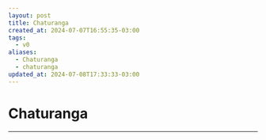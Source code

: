 ```yaml
---
layout: post
title: Chaturanga
created_at: 2024-07-07T16:55:35-03:00
tags:
  - v0
aliases:
  - Chaturanga
  - chaturanga
updated_at: 2024-07-08T17:33:33-03:00
---
```

# Chaturanga
----


